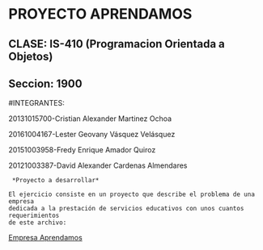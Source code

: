PROYECTO APRENDAMOS
===================

CLASE: IS-410 (Programacion Orientada a Objetos) 
------------------------------------------------

Seccion: 1900
-------------

#INTEGRANTES:


20131015700-Cristian Alexander Martinez Ochoa

20161004167-Lester Geovany Vásquez Velásquez

20151003958-Fredy Enrique Amador Quiroz

20121003387-David Alexander Cardenas Almendares





  

     *Proyecto a desarrollar*
  
```
El ejercicio consiste en un proyecto que describe el problema de una empresa 
dedicada a la prestación de servicios educativos con unos cuantos requerimientos 
de este archivo:
```
[Empresa Aprendamos](https://github.com/AlxZeroX/POO-1900/blob/master/Docs/Proyecto%20de%20POO.pdf)

